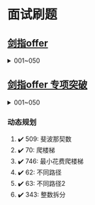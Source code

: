 
# 面试刷题
## [剑指offer](https://leetcode.cn/problem-list/xb9nqhhg/)
<details>
    <summary>001~050</summary>
    1. :heavy_check_mark: 剑指 Offer 03. 数组中重复的数字
</details>

## [剑指offer 专项突破](https://leetcode.cn/problem-list/e8X3pBZi/)
<details>
    <summary>001~050</summary>
    1. :heavy_check_mark: 剑指 Offer 03. 数组中重复的数字
</details>


### 动态规划
  1. :heavy_check_mark: 509: 斐波那契数
  2. :heavy_check_mark: 70: 爬楼梯
  3. :heavy_check_mark: 746: 最小花费爬楼梯
  4. :heavy_check_mark: 62: 不同路径
  5. :heavy_check_mark: 63: 不同路径2 
  6. :heavy_check_mark: 343: 整数拆分
